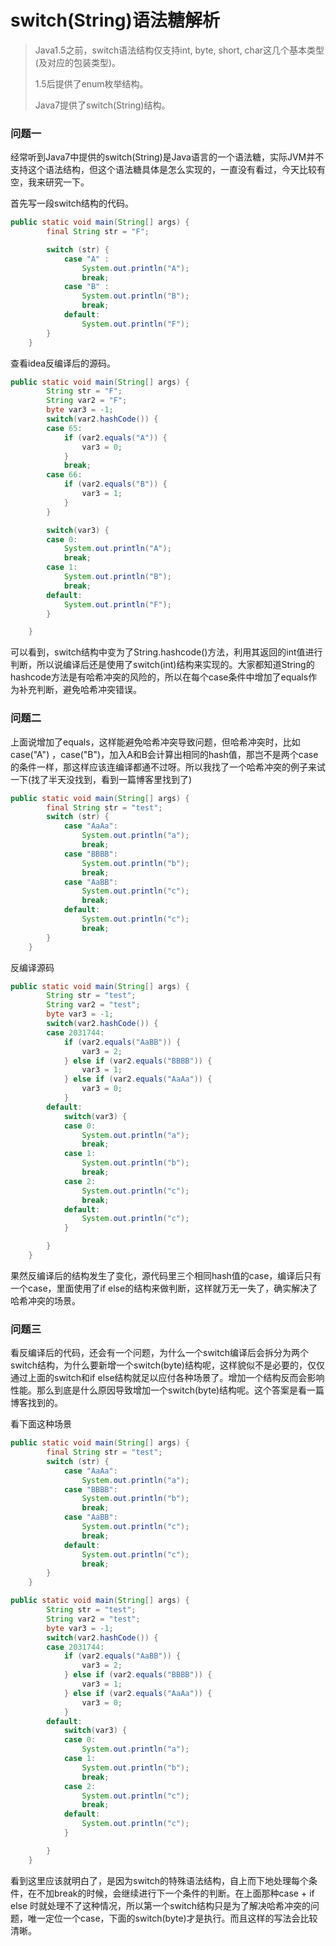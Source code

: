 # switch(String)语法糖解析

> Java1.5之前，switch语法结构仅支持int, byte, short, char这几个基本类型(及对应的包装类型)。
>
> 1.5后提供了enum枚举结构。
>
> Java7提供了switch(String)结构。

### 问题一

经常听到Java7中提供的switch(String)是Java语言的一个语法糖，实际JVM并不支持这个语法结构，但这个语法糖具体是怎么实现的，一直没有看过，今天比较有空，我来研究一下。

首先写一段switch结构的代码。

```java
public static void main(String[] args) {
        final String str = "F";

        switch (str) {
            case "A" :
                System.out.println("A");
                break;
            case "B" :
                System.out.println("B");
                break;
            default:
                System.out.println("F");
        }
    }
```

查看idea反编译后的源码。

```java
public static void main(String[] args) {
        String str = "F";
        String var2 = "F";
        byte var3 = -1;
        switch(var2.hashCode()) {
        case 65:
            if (var2.equals("A")) {
                var3 = 0;
            }
            break;
        case 66:
            if (var2.equals("B")) {
                var3 = 1;
            }
        }

        switch(var3) {
        case 0:
            System.out.println("A");
            break;
        case 1:
            System.out.println("B");
            break;
        default:
            System.out.println("F");
        }

    }
```

可以看到，switch结构中变为了String.hashcode()方法，利用其返回的int值进行判断，所以说编译后还是使用了switch(int)结构来实现的。大家都知道String的hashcode方法是有哈希冲突的风险的，所以在每个case条件中增加了equals作为补充判断，避免哈希冲突错误。

### 问题二

上面说增加了equals，这样能避免哈希冲突导致问题，但哈希冲突时，比如case("A") ，case("B")，加入A和B会计算出相同的hash值，那岂不是两个case的条件一样，那这样应该连编译都通不过呀。所以我找了一个哈希冲突的例子来试一下(找了半天没找到，看到一篇博客里找到了)

```java
public static void main(String[] args) {
        final String str = "test";
        switch (str) {
            case "AaAa":
                System.out.println("a");
                break;
            case "BBBB":
                System.out.println("b");
                break;
            case "AaBB":
                System.out.println("c");
                break;
            default:
                System.out.println("c");
                break;
        }
    }
```

反编译源码

```java
public static void main(String[] args) {
        String str = "test";
        String var2 = "test";
        byte var3 = -1;
        switch(var2.hashCode()) {
        case 2031744:
            if (var2.equals("AaBB")) {
                var3 = 2;
            } else if (var2.equals("BBBB")) {
                var3 = 1;
            } else if (var2.equals("AaAa")) {
                var3 = 0;
            }
        default:
            switch(var3) {
            case 0:
                System.out.println("a");
                break;
            case 1:
                System.out.println("b");
                break;
            case 2:
                System.out.println("c");
                break;
            default:
                System.out.println("c");
            }

        }
    }
```

果然反编译后的结构发生了变化，源代码里三个相同hash值的case，编译后只有一个case，里面使用了if else的结构来做判断，这样就万无一失了，确实解决了哈希冲突的场景。

### 问题三

看反编译后的代码，还会有一个问题，为什么一个switch编译后会拆分为两个switch结构，为什么要新增一个switch(byte)结构呢，这样貌似不是必要的，仅仅通过上面的switch和if else结构就足以应付各种场景了。增加一个结构反而会影响性能。那么到底是什么原因导致增加一个switch(byte)结构呢。这个答案是看一篇博客找到的。

看下面这种场景

```java
public static void main(String[] args) {
        final String str = "test";
        switch (str) {
            case "AaAa":
                System.out.println("a");
            case "BBBB":
                System.out.println("b");
                break;
            case "AaBB":
                System.out.println("c");
                break;
            default:
                System.out.println("c");
                break;
        }
    }
```

```java
public static void main(String[] args) {
        String str = "test";
        String var2 = "test";
        byte var3 = -1;
        switch(var2.hashCode()) {
        case 2031744:
            if (var2.equals("AaBB")) {
                var3 = 2;
            } else if (var2.equals("BBBB")) {
                var3 = 1;
            } else if (var2.equals("AaAa")) {
                var3 = 0;
            }
        default:
            switch(var3) {
            case 0:
                System.out.println("a");
            case 1:
                System.out.println("b");
                break;
            case 2:
                System.out.println("c");
                break;
            default:
                System.out.println("c");
            }

        }
    }
```

看到这里应该就明白了，是因为switch的特殊语法结构，自上而下地处理每个条件，在不加break的时候，会继续进行下一个条件的判断。在上面那种case + if else 时就处理不了这种情况，所以第一个switch结构只是为了解决哈希冲突的问题，唯一定位一个case，下面的switch(byte)才是执行。而且这样的写法会比较清晰。